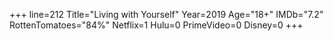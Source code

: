 +++
line=212
Title="Living with Yourself"
Year=2019
Age="18+"
IMDb="7.2"
RottenTomatoes="84%"
Netflix=1
Hulu=0
PrimeVideo=0
Disney=0
+++

